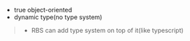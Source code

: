 * true object-oriented 
* dynamic type(no type system)
> * RBS can add type system on top of it(like typescript)
